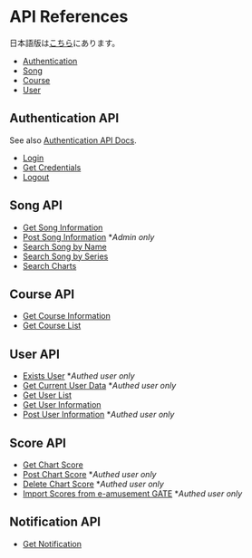 # API References

日本語版は[こちら](./README-ja.md)にあります。

- [Authentication](#authentication-api)
- [Song](#song-api)
- [Course](#course-api)
- [User](#user-api)

## Authentication API

See also [Authentication API Docs](./authentication.md).

- [Login](./authentication.md#login)
- [Get Credentials](./authentication.md#get-credentials)
- [Logout](./authentication.md#logout)

## Song API

- [Get Song Information](../../api/getSongInfo/README.md)
- [Post Song Information](../../api/postSongInfo/README.md) **Admin only*
- [Search Song by Name](../../api/searchSongByName/README.md)
- [Search Song by Series](../../api/searchSongBySeries/README.md)
- [Search Charts](../../api/searchCharts/README.md)

## Course API

- [Get Course Information](../../api/getCourseInfo/README.md)
- [Get Course List](../../api/getCourseList/README.md)

## User API

- [Exists User](../../api/existsUser/README.md) **Authed user only*
- [Get Current User Data](../../api/getCurrentUser/README.md) **Authed user only*
- [Get User List](../../api/getUserList/README.md)
- [Get User Information](../../api/getUserInfo/README.md)
- [Post User Information](../../api/postUserInfo/README.md) **Authed user only*

## Score API

- [Get Chart Score](../../api/getChartScore/README.md)
- [Post Chart Score](../../api/postChartScore/README.md) **Authed user only*
- [Delete Chart Score](../../api/deleteChartScore/README.md) **Authed user only*
- [Import Scores from e-amusement GATE](../../api/importScores/README.md) **Authed user only*

## Notification API

- [Get Notification](../../api/getNotification/README.md)
